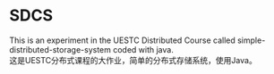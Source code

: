 # SDCS
This is an experiment in the UESTC Distributed Course called simple-distributed-storage-system coded with java.  
这是UESTC分布式课程的大作业，简单的分布式存储系统，使用Java。
